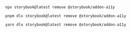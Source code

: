 ```shell renderer="common" language="js" packageManager="npm"
npx storybook@latest remove @storybook/addon-a11y
```

```shell renderer="common" language="js" packageManager="pnpm"
pnpm dlx storybook@latest remove @storybook/addon-a11y
```

```shell renderer="common" language="js" packageManager="yarn"
yarn dlx storybook@latest remove @storybook/addon-a11y
```

